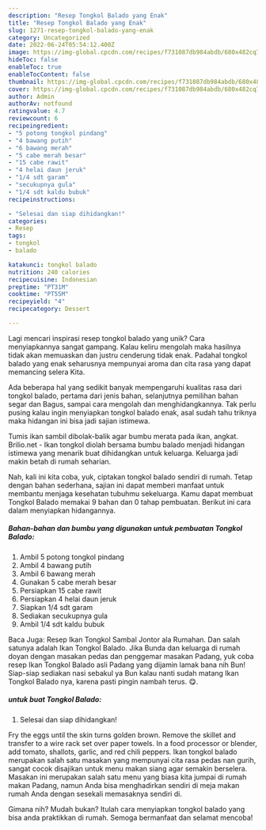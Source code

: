 ```yaml
---
description: "Resep Tongkol Balado yang Enak"
title: "Resep Tongkol Balado yang Enak"
slug: 1271-resep-tongkol-balado-yang-enak
category: Uncategorized
date: 2022-06-24T05:54:12.400Z
image: https://img-global.cpcdn.com/recipes/f731087db984abdb/680x482cq70/tongkol-balado-foto-resep-utama.jpg
hideToc: false
enableToc: true
enableTocContent: false
thumbnail: https://img-global.cpcdn.com/recipes/f731087db984abdb/680x482cq70/tongkol-balado-foto-resep-utama.jpg
cover: https://img-global.cpcdn.com/recipes/f731087db984abdb/680x482cq70/tongkol-balado-foto-resep-utama.jpg
author: Admin
authorAv: notfound
ratingvalue: 4.7
reviewcount: 6
recipeingredient:
- "5 potong tongkol pindang"
- "4 bawang putih"
- "6 bawang merah"
- "5 cabe merah besar"
- "15 cabe rawit"
- "4 helai daun jeruk"
- "1/4 sdt garam"
- "secukupnya gula"
- "1/4 sdt kaldu bubuk"
recipeinstructions:

- "Selesai dan siap dihidangkan!"
categories:
- Resep
tags:
- tongkol
- balado

katakunci: tongkol balado 
nutrition: 240 calories
recipecuisine: Indonesian
preptime: "PT31M"
cooktime: "PT55M"
recipeyield: "4"
recipecategory: Dessert

---
```





Lagi mencari inspirasi resep tongkol balado yang unik? Cara menyiapkannya sangat gampang. Kalau keliru mengolah maka hasilnya tidak akan memuaskan dan justru cenderung tidak enak. Padahal tongkol balado yang enak seharusnya mempunyai aroma dan cita rasa yang dapat memancing selera Kita.





Ada beberapa hal yang sedikit banyak mempengaruhi kualitas rasa dari tongkol balado, pertama dari jenis bahan, selanjutnya pemilihan bahan segar dan Bagus, sampai cara mengolah dan menghidangkannya. Tak perlu pusing kalau ingin menyiapkan tongkol balado enak,      asal sudah tahu triknya maka hidangan ini bisa jadi sajian istimewa.














Tumis ikan sambil dibolak-balik agar bumbu merata pada ikan, angkat. Brilio.net - Ikan tongkol diolah bersama bumbu balado menjadi hidangan istimewa yang menarik buat dihidangkan untuk keluarga. Keluarga jadi makin betah di rumah seharian.






Nah, kali ini kita coba, yuk, ciptakan tongkol balado sendiri di rumah. Tetap dengan bahan sederhana, sajian ini dapat memberi manfaat untuk membantu menjaga kesehatan tubuhmu sekeluarga. Kamu dapat membuat Tongkol Balado memakai 9 bahan dan 0 tahap pembuatan. Berikut ini cara dalam menyiapkan hidangannya.

<!--inarticleads1-->

##### Bahan-bahan dan bumbu yang digunakan untuk pembuatan Tongkol Balado:

1. Ambil 5 potong tongkol pindang
1. Ambil 4 bawang putih
1. Ambil 6 bawang merah
1. Gunakan 5 cabe merah besar
1. Persiapkan 15 cabe rawit
1. Persiapkan 4 helai daun jeruk
1. Siapkan 1/4 sdt garam
1. Sediakan secukupnya gula
1. Ambil 1/4 sdt kaldu bubuk


Baca Juga: Resep Ikan Tongkol Sambal Jontor ala Rumahan. Dan salah satunya adalah Ikan Tongkol Balado. Jika Bunda dan keluarga di rumah doyan dengan masakan pedas dan penggemar masakan Padang, yuk coba resep Ikan Tongkol Balado asli Padang yang dijamin lamak bana nih Bun! Siap-siap sediakan nasi sebakul ya Bun kalau nanti sudah matang Ikan Tongkol Balado nya, karena pasti pingin nambah terus. 😋. 

<!--inarticleads2-->

#####  untuk buat Tongkol Balado:


1. Selesai dan siap dihidangkan!

Fry the eggs until the skin turns golden brown. Remove the skillet and transfer to a wire rack set over paper towels. In a food processor or blender, add tomato, shallots, garlic, and red chili peppers. Ikan tongkol balado merupakan salah satu masakan yang mempunyai cita rasa pedas nan gurih, sangat cocok disajikan untuk menu makan siang agar semakin berselera. Masakan ini merupakan salah satu menu yang biasa kita jumpai di rumah makan Padang, namun Anda bisa menghadirkan sendiri di meja makan rumah Anda dengan sesekali memasaknya sendiri di. 

Gimana nih? Mudah bukan? Itulah cara menyiapkan tongkol balado yang bisa anda praktikkan di rumah. Semoga bermanfaat dan selamat mencoba!
